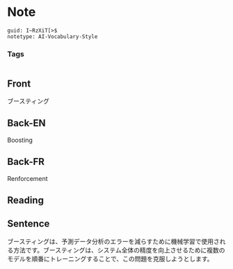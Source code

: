 # Note
```
guid: I~RzXiT[>$
notetype: AI-Vocabulary-Style
```

### Tags
```
```

## Front
ブースティング

## Back-EN
Boosting

## Back-FR
Renforcement

## Reading


## Sentence
ブースティングは、予測データ分析のエラーを減らすために機械学習で使用される方法です。ブースティングは、システム全体の精度を向上させるために複数のモデルを順番にトレーニングすることで、この問題を克服しようとします。
